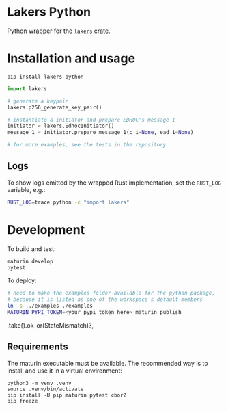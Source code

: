 # Lakers Python
Python wrapper for the [`lakers` crate](https://github.com/openwsn-berkeley/lakers).

# Installation and usage

```console
pip install lakers-python
```

```python
import lakers

# generate a keypair
lakers.p256_generate_key_pair()

# instantiate a initiator and prepare EDHOC's message 1
initiator = lakers.EdhocInitiator()
message_1 = initiator.prepare_message_1(c_i=None, ead_1=None)

# for more examples, see the tests in the repository
```

## Logs
To show logs emitted by the wrapped Rust implementation, set the `RUST_LOG` variable, e.g.:

```bash
RUST_LOG=trace python -c "import lakers"
```

# Development

To build and test:
```bash
maturin develop
pytest
```

To deploy:
```bash
# need to make the examples folder available for the python package,
# because it is listed as one of the workspace's default-members
ln -s ../examples ./examples
MATURIN_PYPI_TOKEN=<your pypi token here> maturin publish
```
.take().ok_or(StateMismatch)?,
## Requirements

The maturin executable must be available. The recommended way is to install and use it in a virtual environment:

```
python3 -m venv .venv
source .venv/bin/activate
pip install -U pip maturin pytest cbor2
pip freeze
```
